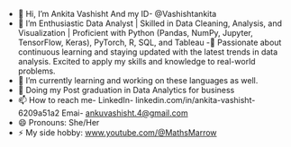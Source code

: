- 👋 Hi, I’m Ankita Vashisht
  And my ID- @Vashishtankita
- 👀 I’m Enthusiastic Data Analyst |
  Skilled in Data Cleaning, Analysis, and Visualization |
  Proficient with Python (Pandas, NumPy, Jupyter, TensorFlow, Keras), PyTorch,
  R, SQL, and Tableau
-💞️ Passionate about continuous learning and staying updated with the latest trends in data analysis.
  Excited to apply my skills and knowledge to real-world problems.
- 🌱 I’m currently learning and working on these languages as well.
- 🌱 Doing my Post graduation in Data Analytics for business
- 📫 How to reach me-
  LinkedIn- linkedin.com/in/ankita-vashisht-6209a51a2
  Emai- ankuvashisht.4@gmail.com
- 😄 Pronouns: She/Her
- ⚡ My side hobby: www.youtube.com/@MathsMarrow
